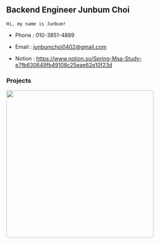 


## Backend Engineer Junbum Choi

    Hi, my name is Junbum!
- Phone : 010-3851-4889

- Email : junbumchoi0402@gmail.com

- Notion : https://www.notion.so/Spring-Msa-Study-e7fb630649fb49108c25eae62e10f23d



### Projects

<a href="https://github.com/MangPofol/bookclub-server">
    <img align="" width=390 src="[https://github.com/Junbum-hub/ProPlat](https://github-readme-stats.vercel.app/api/pin/?username=Junbum-hub&repo=ProPlat&theme=gruvbox)https://github-readme-stats.vercel.app/api/pin/?username=Junbum-hub&repo=ProPlat&theme=gruvbox">
    
</a>


<br>
<br>
